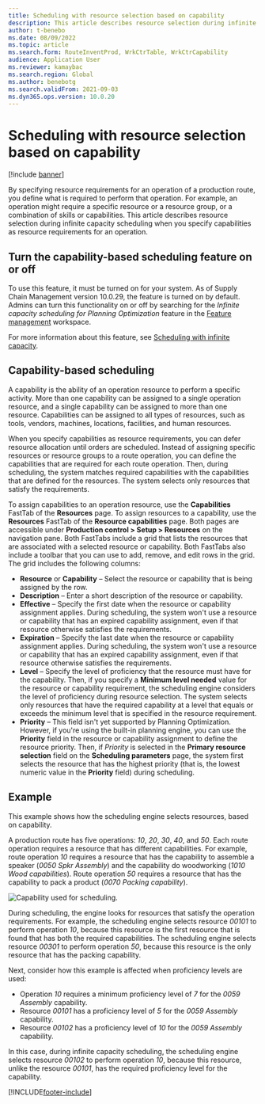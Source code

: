 ```yaml
---
title: Scheduling with resource selection based on capability
description: This article describes resource selection during infinite capacity scheduling when you specify capabilities as resource requirements for an operation.
author: t-benebo
ms.date: 08/09/2022
ms.topic: article
ms.search.form: RouteInventProd, WrkCtrTable, WrkCtrCapability
audience: Application User
ms.reviewer: kamaybac
ms.search.region: Global
ms.author: benebotg
ms.search.validFrom: 2021-09-03
ms.dyn365.ops.version: 10.0.20
---
```


# Scheduling with resource selection based on capability

[!include [banner](../../includes/banner.md)]

By specifying resource requirements for an operation of a production route, you define what is required to perform that operation. For example, an operation might require a specific resource or a resource group, or a combination of skills or capabilities. This article describes resource selection during infinite capacity scheduling when you specify capabilities as resource requirements for an operation.

## Turn the capability-based scheduling feature on or off

To use this feature, it must be turned on for your system. As of Supply Chain Management version 10.0.29, the feature is turned on by default. Admins can turn this functionality on or off by searching for the *Infinite capacity scheduling for Planning Optimization* feature in the [Feature management](../../../fin-ops-core/fin-ops/get-started/feature-management/feature-management-overview.md) workspace.

For more information about this feature, see [Scheduling with infinite capacity](infinite-capacity-planning.md).

## Capability-based scheduling

A capability is the ability of an operation resource to perform a specific activity. More than one capability can be assigned to a single operation resource, and a single capability can be assigned to more than one resource. Capabilities can be assigned to all types of resources, such as tools, vendors, machines, locations, facilities, and human resources.

When you specify capabilities as resource requirements, you can defer resource allocation until orders are scheduled. Instead of assigning specific resources or resource groups to a route operation, you can define the capabilities that are required for each route operation. Then, during scheduling, the system matches required capabilities with the capabilities that are defined for the resources. The system selects only resources that satisfy the requirements.

To assign capabilities to an operation resource, use the **Capabilities** FastTab of the **Resources** page. To assign resources to a capability, use the **Resources** FastTab of the **Resource capabilities** page. Both pages are accessible under **Production control \> Setup \> Resources** on the navigation pane. Both FastTabs include a grid that lists the resources that are associated with a selected resource or capability. Both FastTabs also include a toolbar that you can use to add, remove, and edit rows in the grid. The grid includes the following columns:

- **Resource** or **Capability** – Select the resource or capability that is being assigned by the row.
- **Description** – Enter a short description of the resource or capability.
- **Effective** – Specify the first date when the resource or capability assignment applies. During scheduling, the system won't use a resource or capability that has an expired capability assignment, even if that resource otherwise satisfies the requirements.
- **Expiration** – Specify the last date when the resource or capability assignment applies. During scheduling, the system won't use a resource or capability that has an expired capability assignment, even if that resource otherwise satisfies the requirements.
- **Level** – Specify the level of proficiency that the resource must have for the capability. Then, if you specify a **Minimum level needed** value for the resource or capability requirement, the scheduling engine considers the level of proficiency during resource selection. The system selects only resources that have the required capability at a level that equals or exceeds the minimum level that is specified in the resource requirement.
- **Priority** – This field isn't yet supported by Planning Optimization. However, if you're using the built-in planning engine, you can use the **Priority** field in the resource or capability assignment to define the resource priority. Then, if *Priority* is selected in the **Primary resource selection** field on the **Scheduling parameters** page, the system first selects the resource that has the highest priority (that is, the lowest numeric value in the **Priority** field) during scheduling.

## Example

This example shows how the scheduling engine selects resources, based on capability.

A production route has five operations: *10*, *20*, *30*, *40*, and *50*. Each route operation requires a resource that has different capabilities. For example, route operation *10* requires a resource that has the capability to assemble a speaker (*0050 Spkr Assembly*) and the capability do woodworking (*1010 Wood capabilities*). Route operation *50* requires a resource that has the capability to pack a product (*0070 Packing capability*).

![Capability used for scheduling.](media/capability-based-scheduling.png "Capability used for scheduling.")

During scheduling, the engine looks for resources that satisfy the operation requirements. For example, the scheduling engine selects resource *00101* to perform operation *10*, because this resource is the first resource that is found that has both the required capabilities. The scheduling engine selects resource *00301* to perform operation *50*, because this resource is the only resource that has the packing capability.

Next, consider how this example is affected when proficiency levels are used:

- Operation *10* requires a minimum proficiency level of *7* for the *0059 Assembly* capability.
- Resource *00101* has a proficiency level of *5* for the *0059 Assembly* capability.
- Resource *00102* has a proficiency level of *10* for the *0059 Assembly* capability.

In this case, during infinite capacity scheduling, the scheduling engine selects resource *00102* to perform operation *10*, because this resource, unlike the resource *00101*, has the required proficiency level for the capability.

[!INCLUDE[footer-include](../../../includes/footer-banner.md)]
